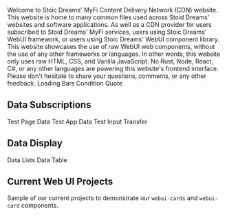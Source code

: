 <webui-data data-page-title="{COMPANY_SINGULAR} Content Delivery" data-page-subtitle="" data-page-dropdown-test='[{"id":"1","name":"One"},{"id":"2","name":"Two"}]'></webui-data>
<webui-data data-page-next-page='{"name":"About MyFi CDN","href":"/about"}'></webui-data>

<webui-sideimage reverse src="https://cdn.myfi.ws/v/Vecteezy/cartoon-style-cloud-storage-data-processing-message.svg">
    <webui-page-segment elevation="10">
        Welcome to Stoic Dreams' MyFi Content Delivery Network (CDN) website.
        This website is home to many common files used across Stoid Dreams' websites and software applications. As well as a CDN provider for users subscribed to Stoid Dreams' MyFi services, users using Stoic Dreams' WebUI framework, or users using Stoic Dreams' WebUI component library.
        This website showcases the use of raw WebUI web components, without the use of any other frameworks or languages. In other words, this website only uses raw HTML, CSS, and Vanilla JavaScript. No Rust, Node, React, C#, or any other languages are powering this website's frontend interface.
        Please don't hesitate to share your <a data-click="feedback">questions, comments, or any other feedback</a>.
    </webui-page-segment>
</webui-sideimage>

<webui-tabs pad="var(--padding)" data-subscribe="test-tab-index">
    <webui-button slot="tabs">Loading Bars</webui-button>
    <webui-content slot="content" src="/d/en-US/content/loading-bars.md"></webui-content>
    <webui-button slot="tabs">Condition</webui-button>
    <webui-content slot="content" src="/d/en-US/content/condition.md"></webui-content>
    <webui-button slot="tabs">Quote</webui-button>
    <webui-content slot="content" src="/d/en-US/content/quote.md"></webui-content>
</webui-tabs>

<webui-alert data-subscribe="page-alert"></webui-alert>
<webui-data data-page-loaded="1"></webui-data>

## Data Subscriptions

<webui-tabs pad="var(--padding)" index="1">
    <webui-button slot="tabs">Test Page Data</webui-button>
    <webui-content slot="content" src="/d/en-US/content/test-page-data.md"></webui-content>
    <webui-button slot="tabs">Test App Data</webui-button>
    <webui-content slot="content" src="/d/en-US/content/test-app-data.md"></webui-content>
    <webui-button slot="tabs">Test Input Transfer</webui-button>
    <webui-content slot="content" src="/d/en-US/content/test-input.md"></webui-content>
</webui-tabs>

## Data Display

<webui-tabs pad="var(--padding)" index="1" vertical transition-timing="200">
    <webui-button slot="tabs">Data Lists</webui-button>
    <webui-content slot="content" src="/d/en-US/content/lists.md"></webui-content>
    <webui-button slot="tabs">Data Table</webui-button>
    <webui-content slot="content" src="/d/en-US/content/table.md"></webui-content>
</webui-tabs>

## Current Web UI Projects

Sample of our current projects to demonstrate our `webui-cards` and `webui-card` components.

<webui-cards src="https://webui.stoicdreams.com/cards/webui-powered-websites.json" card-width="500"></webui-cards>
